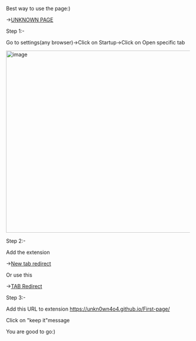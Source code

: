Best way to use the page:)

->[UNKNOWN PAGE](https://unkn0wn4o4.github.io/First-page/)

Step 1:-

Go to settings(any browser)->Click on Startup->Click on Open specific tab

<img width="902" height="498" alt="image" src="https://github.com/user-attachments/assets/ee4214c6-638f-4ddf-abc5-b5cb6ee64018" /><br/>

Step 2:-

Add the extension

->[New tab redirect](https://chromewebstore.google.com/detail/new-tab-redirect/icpgjfneehieebagbmdbhnlpiopdcmna)


Or use this

->[TAB Redirect](https://github.com/UNKN0WN4O4/New-Tab-)

Step 3:-

Add this URL to extension https://unkn0wn4o4.github.io/First-page/

Click on "keep it"message

You are good to go:)
